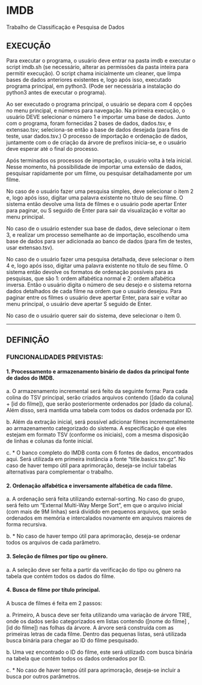 # IMDB

Trabalho de Classificação e Pesquisa de Dados

## EXECUÇÃO 

Para executar o programa, o usuário deve entrar na pasta imdb e executar o script imdb.sh (se necessário, alterar as permissões da pasta inteira para permitir execução). O script chama inicialmente um cleaner, que limpa bases de dados anteriores existentes e, logo após isso, executado programa principal, em python3. (Pode ser necessária a instalação do python3 antes de executar o programa).

Ao ser executado o programa principal, o usuário se depara com 4 opções no menu principal, e números para navegação. Na primeira execução, o usuário DEVE selecionar o número 1 e importar uma base de dados. Junto com o programa, foram fornecidas 2 bases de dados, dados.tsv, e extensao.tsv; seleciona-se então a base de dados desejada (para fins de teste, usar dados.tsv.) O processo de importação e ordenação de dados, juntamente com o de criação da árvore de prefixos inicia-se, e o usuário deve esperar até o final do processo.

Após terminados os processos de importação, o usuário volta à tela inicial. Nesse momento, há possibilidade de importar uma extensão de dados, pesquisar rapidamente por um filme, ou pesquisar detalhadamente por um filme. 

No caso de o usuário fazer uma pesquisa simples, deve selecionar o item 2 e, logo após isso, digitar uma palavra existente no título de seu filme. O sistema então devolve uma lista de filmes e o usuário pode apertar Enter para paginar, ou S seguido de Enter para sair da visualização e voltar ao menu principal.

No caso de o usuário estender sua base de dados, deve selecionar o item 3, e realizar um processo semelhante ao de importação, escolhendo uma base de dados para ser adicionada ao banco de dados (para fim de testes, usar extensao.tsv).

No caso de o usuário fazer uma pesquisa detalhada, deve selecionar o item 4 e, logo após isso, digitar uma palavra existente no título de seu filme. O sistema então devolve os formatos de ordenação possíveis para as pesquisas, que são 1: ordem alfabética normal e 2: ordem alfabética inversa. Então o usuário digita o número de seu desejo e o sistema retorna dados detalhados de cada filme na ordem que o usuário desejou. Para paginar entre os filmes o usuário deve apertar Enter, para sair e voltar ao menu principal, o usuário deve apertar S seguido de Enter.

No caso de o usuário querer sair do sistema, deve selecionar o ítem 0.

---

## DEFINIÇÃO

### FUNCIONALIDADES PREVISTAS:

#### 1. Processamento e armazenamento binário de dados da principal fonte de dados do IMDB.

a. O armazenamento incremental será feito da seguinte forma: Para cada
colina do TSV principal, serão criados arquivos contendo ([dado da
coluna] + [id do filme]), que serão posteriormente ordenados por [dado
da coluna]. Além disso, será mantida uma tabela com todos os dados
ordenada por ID.

b. Além da extração inicial, será possível adicionar filmes
incrementalmente ao armazenamento categorizado do sistema. A
especificação é que eles estejam em formato TSV (conforme os iniciais),
com a mesma disposição de linhas e colunas da fonte inicial.

c. * O banco completo do IMDB conta com 6 fontes de dados, encontrados
aqui. Será utilizada em primeira instância a fonte “title.basics.tsv.gz”. No
caso de haver tempo útil para aprimoração, deseja-se incluir tabelas
alternativas para complementar o trabalho.

#### 2. Ordenação alfabética e inversamente alfabética de cada filme.

a. A ordenação será feita utilizando external-sorting. No caso do grupo,
será feito um “External Multi-Way Merge Sort”, em que o arquivo
inicial (com mais de 9M linhas) será dividido em pequenos arquivos, que
serão ordenados em memória e intercalados novamente em arquivos
maiores de forma recursiva.

b. * No caso de haver tempo útil para aprimoração, deseja-se ordenar todos
os arquivos de cada parâmetro.

#### 3. Seleção de filmes por tipo ou gênero.

a. A seleção deve ser feita a partir da verificação do tipo ou gênero na
tabela que contém todos os dados do filme.

#### 4. Busca de filme por título principal. 

A busca de filmes é feita em 2 passos:

a. Primeiro, A busca deve ser feita utilizando uma variação de árvore TRIE,
onde os dados serão categorizados em listas contendo ([nome do filme] ,
[id do filme]) nas folhas da árvore. A árvore será construída com as
primeiras letras de cada filme. Dentro das pequenas listas, será utilizada
busca binária para chegar ao ID do filme pesquisado.

b. Uma vez encontrado o ID do filme, este será utilizado com busca binária
na tabela que contém todos os dados ordenados por ID.

c. * No caso de haver tempo útil para aprimoração, deseja-se incluir a
busca por outros parâmetros.
